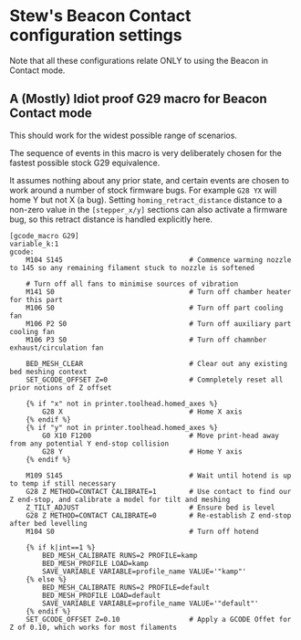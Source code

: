 
# Stew's Beacon Contact configuration settings

Note that all these configurations relate ONLY to using the Beacon in Contact mode.


## A (Mostly) Idiot proof G29 macro for Beacon Contact mode

This should work for the widest possible range of scenarios.

The sequence of events in this macro is very deliberately chosen for the fastest possible stock G29 equivalence.

It assumes nothing about any prior state, and certain events are chosen to work around a number of stock firmware bugs.
For example `G28 YX` will home Y but not X (a bug).  Setting `homing_retract_distance` distance to a non-zero value in
the `[stepper_x/y]` sections can also activate a firmware bug, so this retract distance is handled explicitly here.

```
[gcode_macro G29]
variable_k:1
gcode:
    M104 S145                               # Commence warming nozzle to 145 so any remaining filament stuck to nozzle is softened

    # Turn off all fans to minimise sources of vibration
    M141 S0                                 # Turn off chamber heater for this part
    M106 S0                                 # Turn off part cooling fan
    M106 P2 S0                              # Turn off auxiliary part cooling fan
    M106 P3 S0                              # Turn off chamnber exhaust/circulation fan
        
    BED_MESH_CLEAR                          # Clear out any existing bed meshing context
    SET_GCODE_OFFSET Z=0                    # Comnpletely reset all prior notions of Z offset

    {% if "x" not in printer.toolhead.homed_axes %}
        G28 X                               # Home X axis
    {% endif %}
    {% if "y" not in printer.toolhead.homed_axes %} 
        G0 X10 F1200                        # Move print-head away from any potential Y end-stop collision
        G28 Y                               # Home Y axis
    {% endif %}

    M109 S145                               # Wait until hotend is up to temp if still necessary                                  
    G28 Z METHOD=CONTACT CALIBRATE=1        # Use contact to find our Z end-stop, and calibrate a model for tilt and meshing                
    Z_TILT_ADJUST                           # Ensure bed is level    
    G28 Z METHOD=CONTACT CALIBRATE=0        # Re-establish Z end-stop after bed levelling
    M104 S0                                 # Turn off hotend
    
    {% if k|int==1 %}
        BED_MESH_CALIBRATE RUNS=2 PROFILE=kamp
        BED_MESH_PROFILE LOAD=kamp
        SAVE_VARIABLE VARIABLE=profile_name VALUE='"kamp"'
    {% else %}
        BED_MESH_CALIBRATE RUNS=2 PROFILE=default
        BED_MESH_PROFILE LOAD=default
        SAVE_VARIABLE VARIABLE=profile_name VALUE='"default"'
    {% endif %}
    SET_GCODE_OFFSET Z=0.10                 # Apply a GCODE Offet for Z of 0.10, which works for most filaments
```
